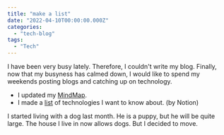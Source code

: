 ```yaml
---
title: "make a list"
date: "2022-04-10T00:00:00.000Z"
categories: 
  - "tech-blog"
tags:
  - "Tech"
---
```


I have been very busy lately. Therefore, I couldn't write my blog. Finally, now that my busyness has calmed down, I would like to spend my weekends posting blogs and catching up on technology.  

- I updated my [MindMap](https://github.com/Ishizuka427/MindMap).
- I made a [list](https://butter-fuschia-2e9.notion.site/To-Do-88625f0133f94dbb99347c43f6be28d9) of technologies I want to know about. (by Notion)  
    
I started living with a dog last month. He is a puppy, but he will be quite large. The house I live in now allows dogs. But I decided to move. 
